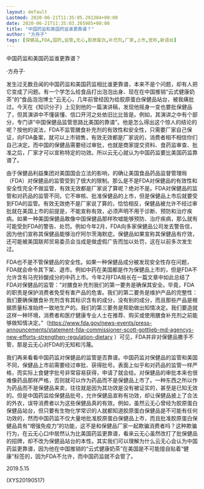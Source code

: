 ```yaml
---
layout: default
Lastmod: 2020-06-21T11:35:05.291304+00:00
date: 2020-06-21T11:35:03.265985+00:00
title: "中国药监和美国药监谁更靠谱？"
author: "方舟子"
tags: [保健品,FDA,国药,监管,无心,胶原蛋白,补充剂,厂家,上市,宣称,新语丝]
---
```


中国药监和美国药监谁更靠谱？

·方舟子·

发生过无数丑闻的中国药监和美国药监相比谁更靠谱，本来不是个问题，却有人把它变成了问题。有一个学怎么给食品打出泡泡出身、现在在中国推销“云式健康奶茶”的“食品泡泡博士”云无心，几年前曾经因为给胶原蛋白保健品站台，被我痛批过。今天在《知识分子》上见到他的一篇演讲稿，发现他摇身一变也要批保健品了，但其演讲中不懂装懂、信口开河之处依旧比比皆是。例如，其演讲之中有个部分，专门讲“中国保健品监管思路比美国的靠谱”。他是怎么得出这个惊人的结论的呢？按他的说法，FDA不监管膳食补充剂的有效性和安全性，只需要厂家自己保证，向FDA备案，就可以上市销售，有效无效都是厂家说的，消费者相不相信你们自己决定。而中国的保健品需要经过审批，也就是商家提交资料、食药监审查、批准之后，厂家才可以宣称特定的功效。所以云无心就认为中国药监要比美国药监靠谱了。

由于保健品利益集团对美国国会立法的影响，的确让美国食品药品监督管理局（FDA）对保健品的监管受到了很大的限制。那么是不是FDA对保健品的有效性和安全性完全不做监管，有效无效都是厂家说了算呢？绝对不是。FDA对保健品的监管和对药品的监管不同，它不审核、批准保健品的上市，但是保健品上市后就要受到FDA的监管。有效无效绝不是厂家说了算的，恰恰相反，保健品被允许不经过审批就在美国上市的前提是，不能宣称有效，必须声明不用于诊断、预防和治疗疾病。如果一种美国保健品敢像中国保健品那样吹嘘能够预防、治疗疾病，那么就有可能受到FDA的警告、处罚。例如今年2月，FDA向多家保健品公司发去警告信，因为他们宣称其保健品能够治疗阿尔茨海默症。保健品如果宣称其保健品有疗效，还可能被美国联邦贸易委员会当成是做虚假广告而加以处罚，这在以前多次发生过。

FDA也不是不管保健品的安全性。如果一种保健品成分被发现安全性存在问题，FDA就会命令其下架、退市。例如中药在美国都是作为保健品上市的，但是FDA不允许含有马兜铃酸成分的中药上市。今年2月FDA局长在一篇文章中如此总结了FDA对保健品的监管：“对膳食补充剂我们的第一要务是确保其安全。毕竟，FDA的职责是保护消费者免受有害产品的危害。我们的第二要务是维护产品的完整性：我们要确保膳食补充剂含有其标识含有的成分，没有别的成分，而且那些产品是根据质量标准始终一致地生产的。我们的第三要务是帮助做出知情决定。我们要造就这样一种环境，消费者和医疗健康专业人士在推荐、购买或使用膳食补充剂之前能够做知情决定。”（https://www.fda.gov/news-events/press-announcements/statement-fda-commissioner-scott-gottlieb-md-agencys-new-efforts-strengthen-regulation-dietary ）可见，FDA并非对保健品撒手不管，那是云无心对FDA的无知和污蔑。

我们再来看看中国药监对保健品的监管是否靠谱。中国药监对保健品的监管和美国不同，保健品上市前需要经过审批、获得批号。表面上似乎和对药品的监管一样严格，而实际上食健字批号非常容易获得，申请了就会给。对保健品的审批本来也很难像药品那样严格，否则就可以作为药品而不是保健品上市了。一种东西之所以作为药品而不是保健品来卖，往往就是因为其功效是没有被证实的，甚至是已知无效的。但是中国药监给保健品批号，允许保健品宣称有功效，却让保健品披上了合法的外衣，误导消费者以为这些保健品真的有效。例如，虽然云无心曾经为胶原蛋白保健品站台，但只要有生物化学常识的人就都知道胶原蛋白保健品是不可能有任何功效的，然而中国药监不仅大量地批准胶原蛋白保健品上市，而且批准胶原蛋白保健品具有“增强免疫力”的功能，这不是和保健品厂家一起欺骗消费者吗？这种欺骗行为，在云无心口中居然认为比美国药监更靠谱，看来云无心虽然改打了批保健品的招牌，却不改为保健品站台的本性。其实我们可以理解为什么云无心会认为中国药监更靠谱，因为他在中国推销的“云式健康奶茶”在美国是不可能擅自贴着“健康”标签的，因为FDA不允许，而中国药监就不会管了。

2019.5.15

(XYS20190517)


